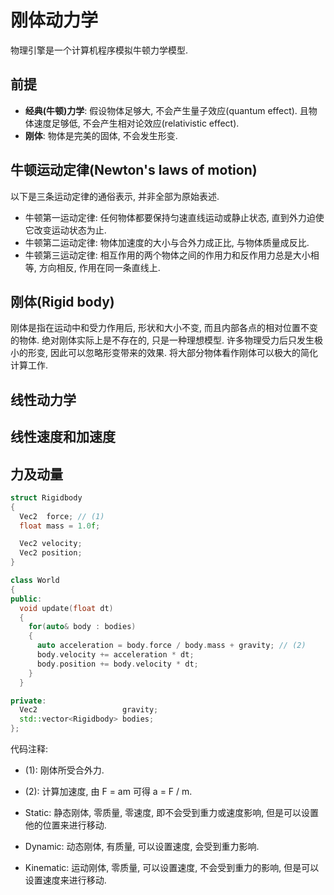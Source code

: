 # 刚体动力学

物理引擎是一个计算机程序模拟牛顿力学模型.  

## 前提

- **经典(牛顿)力学**: 假设物体足够大, 不会产生量子效应(quantum effect). 且物体速度足够低, 不会产生相对论效应(relativistic effect).
- **刚体**: 物体是完美的固体, 不会发生形变.

## 牛顿运动定律(Newton's laws of motion)

以下是三条运动定律的通俗表示, 并非全部为原始表述.

- 牛顿第一运动定律: 任何物体都要保持匀速直线运动或静止状态, 直到外力迫使它改变运动状态为止.
- 牛顿第二运动定律: 物体加速度的大小与合外力成正比, 与物体质量成反比.
- 牛顿第三运动定律: 相互作用的两个物体之间的作用力和反作用力总是大小相等, 方向相反, 作用在同一条直线上.

## 刚体(Rigid body)

刚体是指在运动中和受力作用后, 形状和大小不变, 而且内部各点的相对位置不变的物体. 绝对刚体实际上是不存在的, 只是一种理想模型. 许多物理受力后只发生极小的形变, 因此可以忽略形变带来的效果. 将大部分物体看作刚体可以极大的简化计算工作.  

## 线性动力学

## 线性速度和加速度

## 力及动量

```cpp
struct Rigidbody
{
  Vec2  force; // (1)
  float mass = 1.0f;

  Vec2 velocity;
  Vec2 position;
}

class World
{
public:
  void update(float dt)
  {
    for(auto& body : bodies)
    {
      auto acceleration = body.force / body.mass + gravity; // (2)
      body.velocity += acceleration * dt;
      body.position += body.velocity * dt;
    }
  }

private:
  Vec2                   gravity;
  std::vector<Rigidbody> bodies;
};
```

代码注释:

- (1): 刚体所受合外力.
- (2): 计算加速度, 由 F = am 可得 a = F / m.

- Static: 静态刚体, 零质量, 零速度, 即不会受到重力或速度影响, 但是可以设置他的位置来进行移动.
- Dynamic: 动态刚体, 有质量, 可以设置速度, 会受到重力影响.
- Kinematic: 运动刚体, 零质量, 可以设置速度, 不会受到重力的影响, 但是可以设置速度来进行移动.
